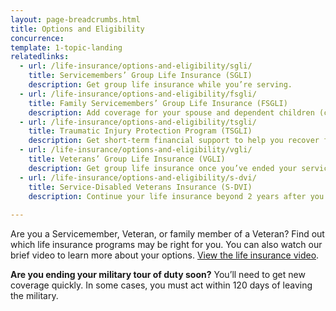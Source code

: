 ```yaml
---
layout: page-breadcrumbs.html
title: Options and Eligibility
concurrence: 
template: 1-topic-landing
relatedlinks:
  - url: /life-insurance/options-and-eligibility/sgli/
    title: Servicemembers’ Group Life Insurance (SGLI) 
    description: Get group life insurance while you’re serving.
  - url: /life-insurance/options-and-eligibility/fsgli/ 
    title: Family Servicemembers’ Group Life Insurance (FSGLI) 
    description: Add coverage for your spouse and dependent children (children who rely on you for financial support).
  - url: /life-insurance/options-and-eligibility/tsgli/ 
    title: Traumatic Injury Protection Program (TSGLI) 
    description: Get short-term financial support to help you recover from a severe injury.
  - url: /life-insurance/options-and-eligibility/vgli/ 
    title: Veterans’ Group Life Insurance (VGLI) 
    description: Get group life insurance once you’ve ended your service. 
  - url: /life-insurance/options-and-eligibility/s-dvi/ 
    title: Service-Disabled Veterans Insurance (S-DVI) 
    description: Continue your life insurance beyond 2 years after you leave the military if you have a service-connected disability. 
    
---
```


<div class="va-introtext">

Are you a Servicemember, Veteran, or family member of a Veteran? Find out which life insurance programs may be right for you. You can also watch our brief video to learn more about your options. [View the life insurance video](https://www.youtube.com/watch?v=CI1rPG_K_Sw).

</div>

**Are you ending your military tour of duty soon?** You’ll need to get new coverage quickly. In some cases, you must act within 120 days of leaving the military. 


